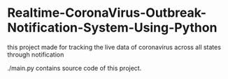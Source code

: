 # Realtime-CoronaVirus-Outbreak-Notification-System-Using-Python
this project made for tracking the live data of coronavirus across all states through notification

./main.py contains source code of this project.
 
